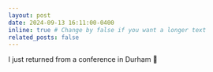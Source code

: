 ```yaml
---
layout: post
date: 2024-09-13 16:11:00-0400
inline: true # Change by false if you want a longer text 
related_posts: false
---
```


I just returned from a conference in Durham :european_castle: